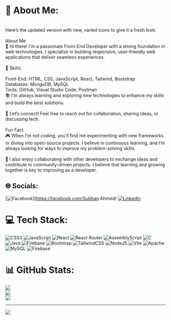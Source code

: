 # 💫 About Me:

<br>Here’s the updated version with new, varied icons to give it a fresh look:<br><br>About Me<br>🌟 Hi there! I'm a passionate Front-End Developer with a strong foundation in web technologies. I specialize in building responsive, user-friendly web applications that deliver seamless experiences.<br><br>🔧 Skills:<br><br>Front-End: HTML, CSS, JavaScript, React, Tailwind, Bootstrap<br>Databases: MongoDB, MySQL<br>Tools: GitHub, Visual Studio Code, Postman<br>📚 I'm always learning and exploring new technologies to enhance my skills and build the best solutions.<br><br>💬 Let’s connect! Feel free to reach out for collaboration, sharing ideas, or discussing tech.<br><br>Fun Fact<br>🎮 When I'm not coding, you’ll find me experimenting with new frameworks or diving into open-source projects. I believe in continuous learning, and I’m always looking for ways to improve my problem-solving skills.<br><br>🌱 I also enjoy collaborating with other developers to exchange ideas and contribute to community-driven projects. I believe that learning and growing together is key to improving as a developer.

## 🌐 Socials:

[![Facebook](https://img.shields.io/badge/Facebook-%231877F2.svg?logo=Facebook&logoColor=white)](https://facebook.com/Subhan Ahmed) [![LinkedIn](https://img.shields.io/badge/LinkedIn-%230077B5.svg?logo=linkedin&logoColor=white)](https://linkedin.com/in/https://www.linkedin.com/in/subhanahmed1/)

# 💻 Tech Stack:

![CSS3](https://img.shields.io/badge/css3-%231572B6.svg?style=for-the-badge&logo=css3&logoColor=white) ![JavaScript](https://img.shields.io/badge/javascript-%23323330.svg?style=for-the-badge&logo=javascript&logoColor=%23F7DF1E) ![React](https://img.shields.io/badge/react-%2320232a.svg?style=for-the-badge&logo=react&logoColor=%2361DAFB) ![React Router](https://img.shields.io/badge/React_Router-CA4245?style=for-the-badge&logo=react-router&logoColor=white) ![AssemblyScript](https://img.shields.io/badge/assembly%20script-%23000000.svg?style=for-the-badge&logo=assemblyscript&logoColor=white) ![C](https://img.shields.io/badge/c-%2300599C.svg?style=for-the-badge&logo=c&logoColor=white) ![Java](https://img.shields.io/badge/java-%23ED8B00.svg?style=for-the-badge&logo=openjdk&logoColor=white) ![Firebase](https://img.shields.io/badge/firebase-%23039BE5.svg?style=for-the-badge&logo=firebase) ![Bootstrap](https://img.shields.io/badge/bootstrap-%238511FA.svg?style=for-the-badge&logo=bootstrap&logoColor=white) ![TailwindCSS](https://img.shields.io/badge/tailwindcss-%2338B2AC.svg?style=for-the-badge&logo=tailwind-css&logoColor=white) ![NodeJS](https://img.shields.io/badge/node.js-6DA55F?style=for-the-badge&logo=node.js&logoColor=white) ![Vite](https://img.shields.io/badge/vite-%23646CFF.svg?style=for-the-badge&logo=vite&logoColor=white) ![Apache](https://img.shields.io/badge/apache-%23D42029.svg?style=for-the-badge&logo=apache&logoColor=white) ![MySQL](https://img.shields.io/badge/mysql-4479A1.svg?style=for-the-badge&logo=mysql&logoColor=white) ![Firebase](https://img.shields.io/badge/firebase-a08021?style=for-the-badge&logo=firebase&logoColor=ffcd34)

# 📊 GitHub Stats:

![](https://github-readme-stats.vercel.app/api?username=subhanrizwan&theme=blue_navy&hide_border=false&include_all_commits=false&count_private=false)<br/>
![](https://github-readme-streak-stats.herokuapp.com/?user=subhanrizwan&theme=blue_navy&hide_border=false)<br/>
![](https://github-readme-stats.vercel.app/api/top-langs/?username=subhanrizwan&theme=blue_navy&hide_border=false&include_all_commits=false&count_private=false&layout=compact)

---

[![](https://visitcount.itsvg.in/api?id=subhanrizwan&icon=7&color=3)](https://visitcount.itsvg.in)

<!-- Proudly created with GPRM ( https://gprm.itsvg.in ) -->
